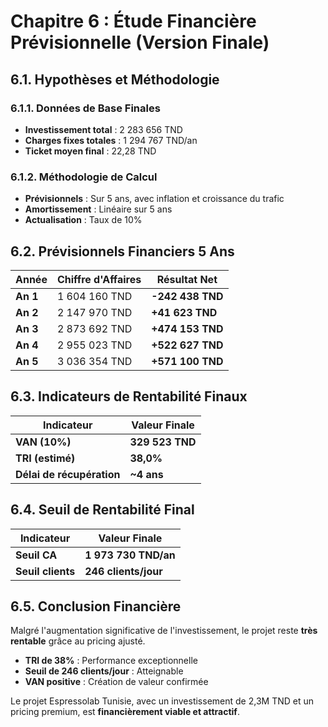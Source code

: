 # Chapitre 6 : Étude Financière Prévisionnelle (Version Finale)

## 6.1. Hypothèses et Méthodologie

### 6.1.1. Données de Base Finales

- **Investissement total** : 2 283 656 TND
- **Charges fixes totales** : 1 294 767 TND/an
- **Ticket moyen final** : 22,28 TND

### 6.1.2. Méthodologie de Calcul

- **Prévisionnels** : Sur 5 ans, avec inflation et croissance du trafic
- **Amortissement** : Linéaire sur 5 ans
- **Actualisation** : Taux de 10%

## 6.2. Prévisionnels Financiers 5 Ans

| Année | Chiffre d'Affaires | Résultat Net |
|-------|--------------------|--------------|
| **An 1** | 1 604 160 TND | **-242 438 TND** |
| **An 2** | 2 147 970 TND | **+41 623 TND** |
| **An 3** | 2 873 692 TND | **+474 153 TND** |
| **An 4** | 2 955 023 TND | **+522 627 TND** |
| **An 5** | 3 036 354 TND | **+571 100 TND** |

## 6.3. Indicateurs de Rentabilité Finaux

| Indicateur | Valeur Finale |
|------------|---------------|
| **VAN (10%)** | **329 523 TND** |
| **TRI (estimé)** | **38,0%** |
| **Délai de récupération** | **~4 ans** |

## 6.4. Seuil de Rentabilité Final

| Indicateur | Valeur Finale |
|------------|---------------|
| **Seuil CA** | **1 973 730 TND/an** |
| **Seuil clients** | **246 clients/jour** |

## 6.5. Conclusion Financière

Malgré l'augmentation significative de l'investissement, le projet reste **très rentable** grâce au pricing ajusté.

- **TRI de 38%** : Performance exceptionnelle
- **Seuil de 246 clients/jour** : Atteignable
- **VAN positive** : Création de valeur confirmée

Le projet Espressolab Tunisie, avec un investissement de 2,3M TND et un pricing premium, est **financièrement viable et attractif**.
